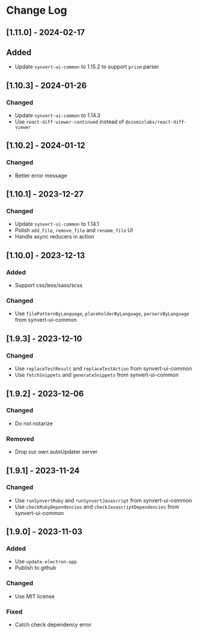 # Change Log

## [1.11.0] - 2024-02-17

## Added

- Update `synvert-ui-common` to 1.15.2 to support `prism` parser

## [1.10.3] - 2024-01-26

### Changed

- Update `synvert-ui-common` to 1.14.3
- Use `react-diff-viewer-continued` instead of `@xinminlabs/react-diff-viewer`

## [1.10.2] - 2024-01-12

### Changed

- Better error message

## [1.10.1] - 2023-12-27

### Changed

- Update `synvert-ui-common` to 1.14.1
- Polish `add_file`, `remove_file` and `rename_file` UI
- Handle async reducers in action

## [1.10.0] - 2023-12-13

### Added

- Support css/less/sass/scss

### Changed

- Use `filePatternByLanguage`, `placeholderByLanguage`, `parsersByLanguage` from synvert-ui-common

## [1.9.3] - 2023-12-10

### Changed

- Use `replaceTestResult` and `replaceTestAction` from synvert-ui-common
- Use `fetchSnippets` and `generateSnippets` from synvert-ui-common

## [1.9.2] - 2023-12-06

### Changed

- Do not notarize

### Removed

- Drop our own autoUpdater server

## [1.9.1] - 2023-11-24

### Changed

- Use `runSynvertRuby` and `runSynvertJavascript` from synvert-ui-common
- Use `checkRubyDependencies` and `checkJavascriptDependencies` from synvert-ui-common

## [1.9.0] - 2023-11-03

### Added

- Use `update-electron-app`
- Publish to github

### Changed

- Use MIT license

### Fixed

- Catch check dependency error
